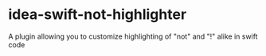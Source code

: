 # idea-swift-not-highlighter
A plugin allowing you to customize highlighting of "not" and "!" alike in swift code
